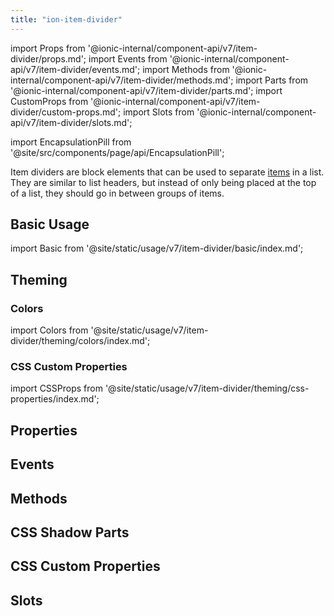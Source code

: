 ```yaml
---
title: "ion-item-divider"
---
```

import Props from '@ionic-internal/component-api/v7/item-divider/props.md';
import Events from '@ionic-internal/component-api/v7/item-divider/events.md';
import Methods from '@ionic-internal/component-api/v7/item-divider/methods.md';
import Parts from '@ionic-internal/component-api/v7/item-divider/parts.md';
import CustomProps from '@ionic-internal/component-api/v7/item-divider/custom-props.md';
import Slots from '@ionic-internal/component-api/v7/item-divider/slots.md';

<head>
  <title>Item Divider | List Item Divider Block Element for Ionic Apps</title>
  <meta name="description" content="Item Dividers are block elements that can be used to separate items in a list. They are similar to list headers, but instead, go in between groups of items." />
</head>

import EncapsulationPill from '@site/src/components/page/api/EncapsulationPill';

<EncapsulationPill type="shadow" />


Item dividers are block elements that can be used to separate [items](./item) in a list. They are similar to list headers, but instead of only being placed at the top of a list, they should go in between groups of items.


## Basic Usage

import Basic from '@site/static/usage/v7/item-divider/basic/index.md';

<Basic />


## Theming

### Colors

import Colors from '@site/static/usage/v7/item-divider/theming/colors/index.md';

<Colors />


### CSS Custom Properties

import CSSProps from '@site/static/usage/v7/item-divider/theming/css-properties/index.md';

<CSSProps />


## Properties
<Props />

## Events
<Events />

## Methods
<Methods />

## CSS Shadow Parts
<Parts />

## CSS Custom Properties
<CustomProps />

## Slots
<Slots />
